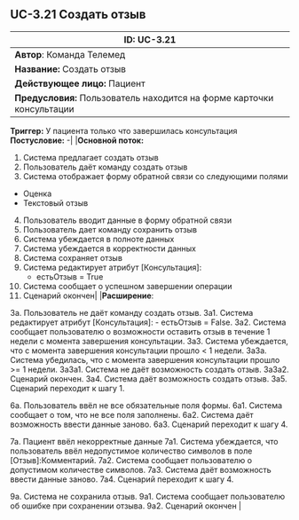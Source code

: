 ## UC-3.21 Создать отзыв

|**ID:** UC-3.21|
|-|
|**Автор**: Команда Телемед|
|**Название:** Создать отзыв|
|**Действующее лицо:** Пациент|
|**Предусловия:** Пользователь находится на форме карточки консультации
**Триггер:** У пациента только что завершилась консультация
**Постусловие:** -|
|**Основной поток:** 
   
1. Система предлагает создать отзыв
2. Пользователь даёт команду создать отзыв
3. Система отображает форму обратной связи со следующими полями
  - Оценка
  - Текстовый отзыв
4. Пользователь вводит данные в форму обратной связи
5. Пользователь дает команду сохранить отзыв
6. Система убеждается в полноте данных
7. Система убеждается в корректности данных
8. Система сохраняет отзыв
9. Система редактирует атрибут [Консультация]:
   - естьОтзыв = True
10. Система сообщает о успешном завершении операции
11. Сценарий окончен|
|**Расширение**:

3а. Пользователь не даёт команду создать отзыв.
  3а1. Система редактирует атрибут [Консультация]:
    - естьОтзыв = False.
  3а2. Система сообщает пользователю о возможности оставить отзыв в течение 1 недели с момента завершения консультации.
  3а3. Система убеждается, что с момента завершения консультации прошло < 1 недели.
      3а3а. Система убедилась, что с момента завершения консультации прошло >= 1 недели.
        3а3а1. Система не даёт возможность создать отзыв.
        3а3а2. Сценарий окончен.
  3а4. Система даёт возможность создать отзыв.
  3а5. Сценарий переходит к шагу 1.

6а. Пользователь ввёл не все обязательные поля формы.
  6а1. Система сообщает о том, что не все поля заполнены.
  6а2. Система даёт возможность ввести данные заново.
  6а3. Сценарий переходит к шагу 4.

7а. Пациент ввёл некорректные данные
  7а1. Система убеждается, что пользователь ввёл недопустимое количество символов в поле [Отзыв]:Комментарий.
  7а2. Система сообщает пользователю о допустимом количестве символов.
  7а3. Система даёт возможность ввести данные заново.
  7а4. Сценарий переходит к шагу 4.

9а. Система не сохранила отзыв.
  9а1. Система сообщает пользователю об ошибке при сохранении отзыва.
  9а2. Сценарий окончен
|